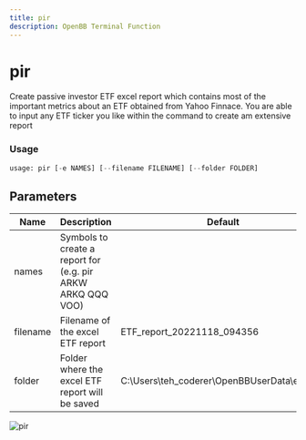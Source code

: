 ```yaml
---
title: pir
description: OpenBB Terminal Function
---
```


# pir

Create passive investor ETF excel report which contains most of the important metrics about an ETF obtained from Yahoo Finnace. You are able to input any ETF ticker you like within the command to create am extensive report

### Usage 
```python
usage: pir [-e NAMES] [--filename FILENAME] [--folder FOLDER]
```

## Parameters

| Name | Description | Default | Optional | Choices |
| ---- | ----------- | ------- | -------- | ------- |
| names | Symbols to create a report for (e.g. pir ARKW ARKQ QQQ VOO) |  | True | None |
| filename | Filename of the excel ETF report | ETF_report_20221118_094356 | True | None |
| folder | Folder where the excel ETF report will be saved | C:\Users\teh_coderer\OpenBBUserData\exports | True | None |


![pir](https://raw.githubusercontent.com/JerBouma/ThePassiveInvestor/master/Images/outputExample.gif)

